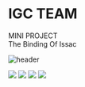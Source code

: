 IGC TEAM
=============
MINI PROJECT
<br>
The Binding Of Issac 

![header](https://capsule-render.vercel.app/api?type=cylinder&color=D2A798&height=100&section=header&text=TheBindingOfIssac&fontSize=30&fontColor=261514&animation=fadeIn)

<img src="https://github-readme-stats.vercel.app/api?username=kaffu0424&show_icons=true&hide=contribs,prs&cache_seconds=86400&theme=onedark"> 
<img src="https://github-readme-stats.vercel.app/api?username=binanuku&show_icons=true&hide=contribs,prs&cache_seconds=86400&theme=tokyonight">
<img src="https://github-readme-stats.vercel.app/api?username=churush912837465&show_icons=true&hide=contribs,prs&cache_seconds=86400&theme=material-palenight">
<img src="https://github-readme-stats.vercel.app/api?username=Dayoeyo&show_icons=true&hide=contribs,prs&cache_seconds=86400&theme=aura_dark">
